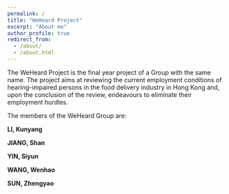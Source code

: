 ```yaml
---
permalink: /
title: "WeHeard Project"
excerpt: "About me"
author_profile: true
redirect_from: 
  - /about/
  - /about.html
---
```





The WeHeard Project is the final year project of a Group with the same name. The project aims at reviewing the current employment conditions of hearing-impaired persons in the food delivery industry in Hong Kong and, upon the conclusion of the review, endeavours to eliminate their employment hurdles. 

 

The members of the WeHeard Group are:

 

**LI, Kunyang**

**JIANG, Shan**

**YIN, Siyun**

**WANG, Wenhao**

**SUN, Zhengyao**